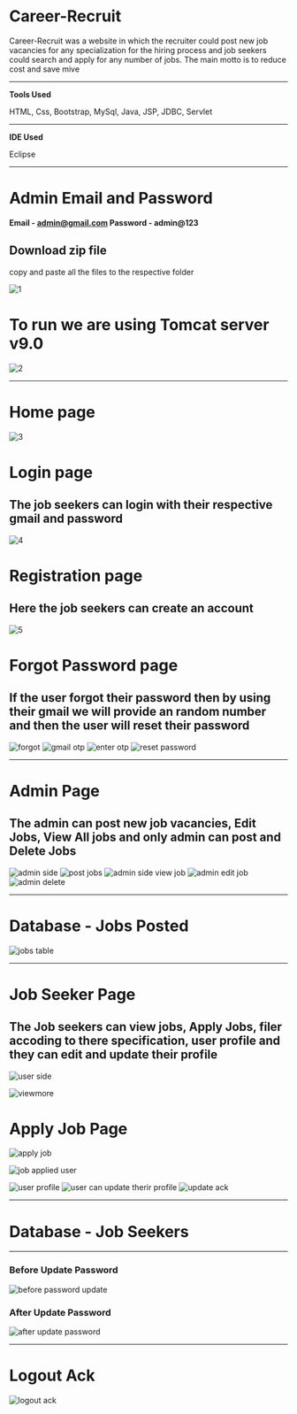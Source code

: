 # Career-Recruit
 Career-Recruit was a website in which the recruiter could post new job vacancies for any specialization for the hiring process and job seekers could search and apply for any number of jobs. The main motto is to reduce cost and save mive
 
 -------------------------------------------
**Tools Used**

HTML, Css, Bootstrap, MySql, Java, JSP, JDBC, Servlet

----------------------------------------------
**IDE Used**

Eclipse

--------------------------------------------
# Admin Email and Password

**Email - admin@gmail.com
Password - admin@123**

**Download zip file**
-----------------------------------------
copy and paste all the files to the respective folder 

![1](https://user-images.githubusercontent.com/85272477/222894276-30cc02be-5cd3-4fc1-9300-cd2a10d7f52a.jpg)

# To run we are using Tomcat server v9.0

![2](https://user-images.githubusercontent.com/85272477/222894293-f4bc58c9-2ec0-4784-9469-a68261c49a9a.jpg)

---------------------------------------------------
# Home page

![3](https://user-images.githubusercontent.com/85272477/222894304-c024721b-1fc1-4a5d-b687-fb6d06861f0e.jpg)

# Login page

<h2>The job seekers can login with their respective gmail and password</h2>

![4](https://user-images.githubusercontent.com/85272477/222894326-aa859505-27e1-416c-9c0e-b8c0e7915d16.jpg)

# Registration page

<h2>Here the job seekers can create an account</h2>

![5](https://user-images.githubusercontent.com/85272477/222894339-1f27d6be-d502-4e09-8f08-bc15c235947f.jpg)

# Forgot Password page

<h2>If the user forgot their password then by using their gmail we will provide an random number and then the user will reset their password</h2>

![forgot](https://user-images.githubusercontent.com/85272477/222894382-c0adbe8c-1aec-453a-a6f9-c501b1896243.jpg)
![gmail otp](https://user-images.githubusercontent.com/85272477/222894404-c6efd01f-5bfa-4179-a3ff-7b5d97115a4e.jpg)
![enter otp](https://user-images.githubusercontent.com/85272477/222894386-81fc95f9-ffa9-441f-8950-d560c6d02513.jpg)
![reset password](https://user-images.githubusercontent.com/85272477/222894429-cede7eaf-9bfc-44f8-9918-57f1367a481c.jpg)

----------------------------------------------

# Admin Page

<h2> The admin can post new job vacancies, Edit Jobs, View All jobs and only admin can post and Delete Jobs</h2>

![admin side](https://user-images.githubusercontent.com/85272477/222894504-548f3268-088d-4a02-8d67-802e4add48e8.jpg)
![post jobs](https://user-images.githubusercontent.com/85272477/222894510-56ddf9cf-f87a-4dc9-b2bb-260e86a7168b.jpg)
![admin side view job](https://user-images.githubusercontent.com/85272477/222894574-b65ebc57-7c2e-42c5-bd11-957c82939cc2.jpg)
![admin edit job](https://user-images.githubusercontent.com/85272477/222894524-36ee4c20-5a2e-43e4-9b1d-084a9772e7db.jpg)
![admin delete](https://user-images.githubusercontent.com/85272477/222894534-668e8490-364b-4ffc-8d05-7710efec84d8.jpg)

----------------------------------
# Database - Jobs Posted 
![jobs table](https://user-images.githubusercontent.com/85272477/222894542-1cde51bc-381f-4ab6-8c93-79ee81050d5b.jpg)

---------------------
# Job Seeker Page

<h2>The Job seekers can view jobs, Apply Jobs, filer accoding to there specification, user profile and they can edit and update their profile</h2>

![user side](https://user-images.githubusercontent.com/85272477/222894610-374919d7-5719-4040-9129-4b9b87c7408d.jpg)

![viewmore](https://user-images.githubusercontent.com/85272477/222894667-5df08163-1a02-4fc0-9518-8579f762ac62.jpg)

# Apply Job Page

![apply job](https://user-images.githubusercontent.com/85272477/222894747-73f059d0-55a3-4475-a8da-a4c419c1f86c.jpg)

![job applied user](https://user-images.githubusercontent.com/85272477/222894786-5603e663-b061-467a-8aa5-3d8bfae4f0b7.jpg)

![user profile](https://user-images.githubusercontent.com/85272477/222894809-475315d4-eccf-417c-8892-23f19421a218.jpg)
![user can update therir profile](https://user-images.githubusercontent.com/85272477/222894815-80e28838-98b5-48de-84b2-bfddd5432e53.jpg)
![update ack](https://user-images.githubusercontent.com/85272477/222894891-add03fb7-17a8-4c5e-bf11-095d69225d22.jpg)

------------------------------------------

# Database - Job Seekers
-----------------------
<h3>Before Update Password </h3>

![before password update](https://user-images.githubusercontent.com/85272477/222894852-7459bf86-e466-4306-9165-f5e1c9f13a19.jpg)

<h3>After Update Password </h3>

![after update password](https://user-images.githubusercontent.com/85272477/222896441-ba2381a3-f62a-40e4-9b8b-7209a02f09a3.jpg)

-------------------------
# Logout Ack

![logout ack](https://user-images.githubusercontent.com/85272477/222894923-aa266906-73b2-4e46-923c-3bf5d8e4fc76.jpg)



